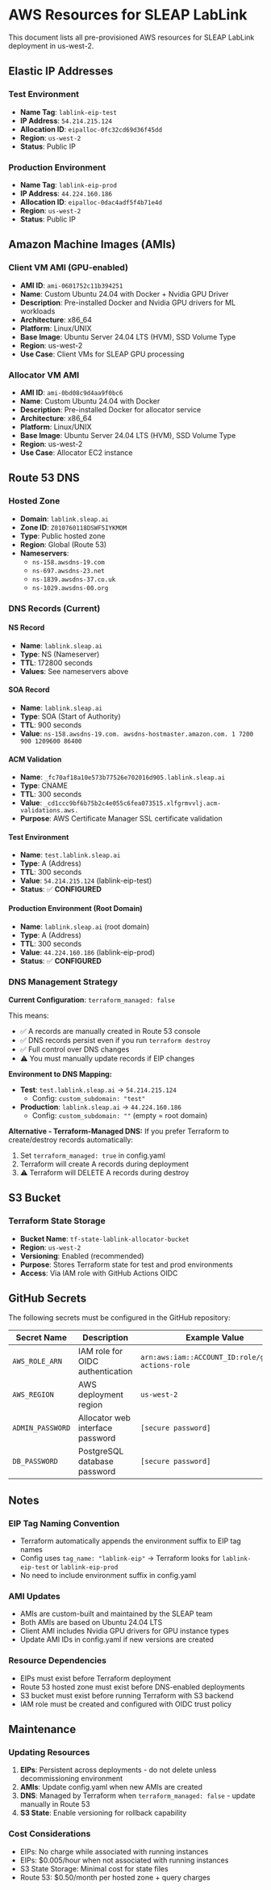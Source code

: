 # AWS Resources for SLEAP LabLink

This document lists all pre-provisioned AWS resources for SLEAP LabLink deployment in us-west-2.

## Elastic IP Addresses

### Test Environment
- **Name Tag**: `lablink-eip-test`
- **IP Address**: `54.214.215.124`
- **Allocation ID**: `eipalloc-0fc32cd69d36f45dd`
- **Region**: `us-west-2`
- **Status**: Public IP

### Production Environment
- **Name Tag**: `lablink-eip-prod`
- **IP Address**: `44.224.160.186`
- **Allocation ID**: `eipalloc-0dac4adf5f4b71e4d`
- **Region**: `us-west-2`
- **Status**: Public IP

## Amazon Machine Images (AMIs)

### Client VM AMI (GPU-enabled)
- **AMI ID**: `ami-0601752c11b394251`
- **Name**: Custom Ubuntu 24.04 with Docker + Nvidia GPU Driver
- **Description**: Pre-installed Docker and Nvidia GPU drivers for ML workloads
- **Architecture**: x86_64
- **Platform**: Linux/UNIX
- **Base Image**: Ubuntu Server 24.04 LTS (HVM), SSD Volume Type
- **Region**: us-west-2
- **Use Case**: Client VMs for SLEAP GPU processing

### Allocator VM AMI
- **AMI ID**: `ami-0bd08c9d4aa9f0bc6`
- **Name**: Custom Ubuntu 24.04 with Docker
- **Description**: Pre-installed Docker for allocator service
- **Architecture**: x86_64
- **Platform**: Linux/UNIX
- **Base Image**: Ubuntu Server 24.04 LTS (HVM), SSD Volume Type
- **Region**: us-west-2
- **Use Case**: Allocator EC2 instance

## Route 53 DNS

### Hosted Zone
- **Domain**: `lablink.sleap.ai`
- **Zone ID**: `Z010760118DSWF5IYKMOM`
- **Type**: Public hosted zone
- **Region**: Global (Route 53)
- **Nameservers**:
  - `ns-158.awsdns-19.com`
  - `ns-697.awsdns-23.net`
  - `ns-1839.awsdns-37.co.uk`
  - `ns-1029.awsdns-00.org`

### DNS Records (Current)

#### NS Record
- **Name**: `lablink.sleap.ai`
- **Type**: NS (Nameserver)
- **TTL**: 172800 seconds
- **Values**: See nameservers above

#### SOA Record
- **Name**: `lablink.sleap.ai`
- **Type**: SOA (Start of Authority)
- **TTL**: 900 seconds
- **Value**: `ns-158.awsdns-19.com. awsdns-hostmaster.amazon.com. 1 7200 900 1209600 86400`

#### ACM Validation
- **Name**: `_fc70af18a10e573b77526e702016d905.lablink.sleap.ai`
- **Type**: CNAME
- **TTL**: 300 seconds
- **Value**: `_cd1ccc9bf6b75b2c4e055c6fea073515.xlfgrmvvlj.acm-validations.aws.`
- **Purpose**: AWS Certificate Manager SSL certificate validation

#### Test Environment
- **Name**: `test.lablink.sleap.ai`
- **Type**: A (Address)
- **TTL**: 300 seconds
- **Value**: `54.214.215.124` (lablink-eip-test)
- **Status**: ✅ **CONFIGURED**

#### Production Environment (Root Domain)
- **Name**: `lablink.sleap.ai` (root domain)
- **Type**: A (Address)
- **TTL**: 300 seconds
- **Value**: `44.224.160.186` (lablink-eip-prod)
- **Status**: ✅ **CONFIGURED**

### DNS Management Strategy

**Current Configuration**: `terraform_managed: false`

This means:
- ✅ A records are manually created in Route 53 console
- ✅ DNS records persist even if you run `terraform destroy`
- ✅ Full control over DNS changes
- ⚠️ You must manually update records if EIP changes

**Environment to DNS Mapping:**
- **Test**: `test.lablink.sleap.ai` → `54.214.215.124`
  - Config: `custom_subdomain: "test"`
- **Production**: `lablink.sleap.ai` → `44.224.160.186`
  - Config: `custom_subdomain: ""` (empty = root domain)

**Alternative - Terraform-Managed DNS:**
If you prefer Terraform to create/destroy records automatically:
1. Set `terraform_managed: true` in config.yaml
2. Terraform will create A records during deployment
3. ⚠️ Terraform will DELETE A records during destroy

## S3 Bucket

### Terraform State Storage
- **Bucket Name**: `tf-state-lablink-allocator-bucket`
- **Region**: `us-west-2`
- **Versioning**: Enabled (recommended)
- **Purpose**: Stores Terraform state for test and prod environments
- **Access**: Via IAM role with GitHub Actions OIDC

## GitHub Secrets

The following secrets must be configured in the GitHub repository:

| Secret Name | Description | Example Value |
|-------------|-------------|---------------|
| `AWS_ROLE_ARN` | IAM role for OIDC authentication | `arn:aws:iam::ACCOUNT_ID:role/github-actions-role` |
| `AWS_REGION` | AWS deployment region | `us-west-2` |
| `ADMIN_PASSWORD` | Allocator web interface password | `[secure password]` |
| `DB_PASSWORD` | PostgreSQL database password | `[secure password]` |

## Notes

### EIP Tag Naming Convention
- Terraform automatically appends the environment suffix to EIP tag names
- Config uses `tag_name: "lablink-eip"` → Terraform looks for `lablink-eip-test` or `lablink-eip-prod`
- No need to include environment suffix in config.yaml

### AMI Updates
- AMIs are custom-built and maintained by the SLEAP team
- Both AMIs are based on Ubuntu 24.04 LTS
- Client AMI includes Nvidia GPU drivers for GPU instance types
- Update AMI IDs in config.yaml if new versions are created

### Resource Dependencies
- EIPs must exist before Terraform deployment
- Route 53 hosted zone must exist before DNS-enabled deployments
- S3 bucket must exist before running Terraform with S3 backend
- IAM role must be created and configured with OIDC trust policy

## Maintenance

### Updating Resources
1. **EIPs**: Persistent across deployments - do not delete unless decommissioning environment
2. **AMIs**: Update config.yaml when new AMIs are created
3. **DNS**: Managed by Terraform when `terraform_managed: false` - update manually in Route 53
4. **S3 State**: Enable versioning for rollback capability

### Cost Considerations
- EIPs: No charge while associated with running instances
- EIPs: $0.005/hour when not associated with running instances
- S3 State Storage: Minimal cost for state files
- Route 53: $0.50/month per hosted zone + query charges
